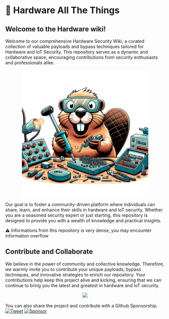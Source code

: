 # 🔌 Hardware All The Things

## Welcome to the Hardware wiki!

Welcome to our comprehensive Hardware Security Wiki, a curated collection of valuable payloads and bypass techniques tailored for Hardware and IoT Security. This repository serves as a dynamic and collaborative space, encouraging contributions from security enthusiasts and professionals alike.

<p align="center">
  <img src="https://raw.githubusercontent.com/techanv-bot/HardwareAllTheThings/master/docs/assets/logo.png" style="max-width: 400px;">
</p>

Our goal is to foster a community-driven platform where individuals can share, learn, and enhance their skills in hardware and IoT security. Whether you are a seasoned security expert or just starting, this repository is designed to provide you with a wealth of knowledge and practical insights.

:warning: Informations from this repository is very dense, you may encounter information overflow


## Contribute and Collaborate

We believe in the power of community and collective knowledge. Therefore, we warmly invite you to contribute your unique payloads, bypass techniques, and innovative strategies to enrich our repository. 
Your contributions help keep this project alive and kicking, ensuring that we can continue to bring you the latest and greatest in hardware and IoT security.

<p align="center">
<a href="https://github.com/techanv-bot/HardwareAllTheThings/graphs/contributors">
  <img src="https://contrib.rocks/image?repo=techanv-bot/HardwareAllTheThings&max=36">
</a>
</p>

You can also share the project and contribute with a Github Sponsorship.    
[![Tweet](https://img.shields.io/twitter/url/http/shields.io.svg?style=social)](https://twitter.com/intent/tweet?text=Hardware%20All%20The%20Things,%20a%20curated%20collection%20of%20valuable%20payloads%20and%20bypass%20techniques%20tailored%20for%20Hardware%20and%20IoT%20Security%20-%20by%20@pentest_swissky&url=https://techanv-bot.github.io/HardwareAllTheThings/)
[![Sponsor](https://img.shields.io/static/v1?label=Sponsor&message=%E2%9D%A4&logo=GitHub&link=https://github.com/sponsors/techanv-bot)](https://github.com/sponsors/techanv-bot)